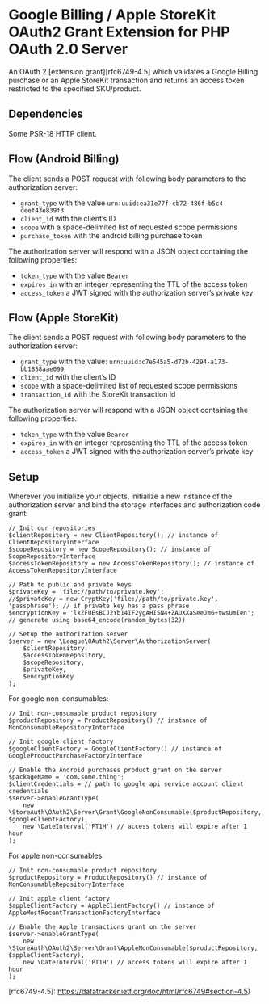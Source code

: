 Google Billing / Apple StoreKit OAuth2 Grant Extension for PHP OAuth 2.0 Server
===============================================================================

An OAuth 2 [extension grant][rfc6749-4.5] which validates a Google Billing purchase or an Apple StoreKit transaction and returns an access token restricted to the specified SKU/product.

Dependencies
------------

Some PSR-18 HTTP client.

Flow (Android Billing)
----------------------

The client sends a POST request with following body parameters to the authorization server:

* `grant_type` with the value `urn:uuid:ea31e77f-cb72-486f-b5c4-deef43e839f3`
* `client_id` with the client’s ID
* `scope` with a space-delimited list of requested scope permissions
* `purchase_token` with the android billing purchase token

The authorization server will respond with a JSON object containing the following properties:

* `token_type` with the value `Bearer`
* `expires_in` with an integer representing the TTL of the access token
* `access_token` a JWT signed with the authorization server’s private key

Flow (Apple StoreKit)
---------------------

The client sends a POST request with following body parameters to the authorization server:

* `grant_type` with the value: `urn:uuid:c7e545a5-d72b-4294-a173-bb1858aae099`
* `client_id` with the client’s ID
* `scope` with a space-delimited list of requested scope permissions
* `transaction_id` with the StoreKit transaction id

The authorization server will respond with a JSON object containing the following properties:

* `token_type` with the value `Bearer`
* `expires_in` with an integer representing the TTL of the access token
* `access_token` a JWT signed with the authorization server’s private key

Setup
-----

Wherever you initialize your objects, initialize a new instance of the authorization server and bind the storage interfaces and authorization code grant:

```
// Init our repositories
$clientRepository = new ClientRepository(); // instance of ClientRepositoryInterface
$scopeRepository = new ScopeRepository(); // instance of ScopeRepositoryInterface
$accessTokenRepository = new AccessTokenRepository(); // instance of AccessTokenRepositoryInterface

// Path to public and private keys
$privateKey = 'file://path/to/private.key';
//$privateKey = new CryptKey('file://path/to/private.key', 'passphrase'); // if private key has a pass phrase
$encryptionKey = 'lxZFUEsBCJ2Yb14IF2ygAHI5N4+ZAUXXaSeeJm6+twsUmIen'; // generate using base64_encode(random_bytes(32))

// Setup the authorization server
$server = new \League\OAuth2\Server\AuthorizationServer(
    $clientRepository,
    $accessTokenRepository,
    $scopeRepository,
    $privateKey,
    $encryptionKey
);
```

For google non-consumables:

```
// Init non-consumable product repository
$productRepository = ProductRepository() // instance of NonConsumableRepositoryInterface

// Init google client factory
$googleClientFactory = GoogleClientFactory() // instance of GoogleProductPurchaseFactoryInterface

// Enable the Android purchases product grant on the server
$packageName = 'com.some.thing';
$clientCredentials = // path to google api service account client credentials
$server->enableGrantType(
    new \StoreAuth\OAuth2\Server\Grant\GoogleNonConsumable($productRepository, $googleClientFactory),
    new \DateInterval('PT1H') // access tokens will expire after 1 hour
);
```

For apple non-consumables:

```
// Init non-consumable product repository
$productRepository = ProductRepository() // instance of NonConsumableRepositoryInterface

// Init apple client factory
$appleClientFactory = AppleClientFactory() // instance of AppleMostRecentTransactionFactoryInterface

// Enable the Apple transactions grant on the server
$server->enableGrantType(
    new \StoreAuth\OAuth2\Server\Grant\AppleNonConsumable($productRepository, $appleClientFactory),
    new \DateInterval('PT1H') // access tokens will expire after 1 hour
);
```

[rfc6749-4.5]: https://datatracker.ietf.org/doc/html/rfc6749#section-4.5)
